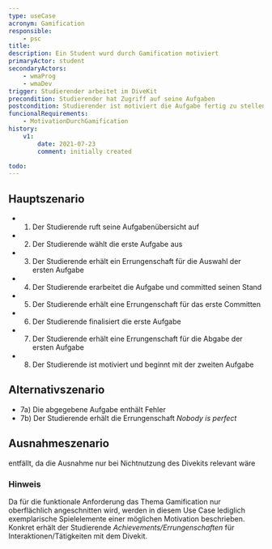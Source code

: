 ```yaml
---
type: useCase
acronym: Gamification
responsible: 
    - psc
title: 
description: Ein Student wurd durch Gamification motiviert
primaryActor: student
secondaryActors:
    - wmaProg
    - wmaDev
trigger: Studierender arbeitet im DiveKit
precondition: Studierender hat Zugriff auf seine Aufgaben
postcondition: Studierender ist motiviert die Aufgabe fertig zu stellen bzw. die nächste Aufgabe anzufangen
funcionalRequirements: 
    - MotivationDurchGamification
history:
    v1:
        date: 2021-07-23
        comment: initially created

todo:
---
```



## Hauptszenario

* 1) Der Studierende ruft seine Aufgabenübersicht auf
* 2) Der Studierende wählt die erste Aufgabe aus
* 3) Der Studierende erhält ein Errungenschaft für die Auswahl der ersten Aufgabe
* 4) Der Studierende erarbeitet die Aufgabe und committed seinen Stand
* 5) Der Studierende erhält eine Errungenschaft für das erste Committen
* 6) Der Studierende finalisiert die erste Aufgabe
* 7) Der Studierende erhält eine Errungenschaft für die Abgabe der ersten Aufgabe
* 8) Der Studierende ist motiviert und beginnt mit der zweiten Aufgabe

## Alternativszenario

* 7a) Die abgegebene Aufgabe enthält Fehler
* 7b) Der Studierende erhält die Errungenschaft _Nobody is perfect_

## Ausnahmeszenario 

entfällt, da die Ausnahme nur bei Nichtnutzung des Divekits relevant wäre

### Hinweis

Da für die funktionale Anforderung das Thema Gamification nur oberflächlich angeschnitten wird, werden in diesem Use Case lediglich exemplarische Spielelemente einer möglichen Motivation beschrieben. Konkret erhält der Studierende _Achievements/Errungenschaften_ für Interaktionen/Tätigkeiten mit dem Divekit. 




